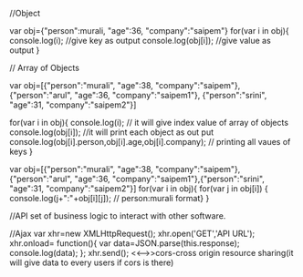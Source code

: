 //Object

var obj={"person":murali, "age":36, "company":"saipem"}
for(var i in obj){
console.log(i); //give key as output
console.log(obj[i]); //give value as output
}


// Array of Objects

var obj=[{"person":"murali", "age":38, "company":"saipem"},
{"person":"arul", "age":36, "company":"saipem1"},
{"person":"srini", "age":31, "company":"saipem2"}]

for(var i in obj){
console.log(i); // it will give index value of array of objects
console.log(obj[i]); //it will print each object as out put
console.log(obj[i].person,obj[i].age,obj[i].company); // printing all vaues of keys
}

var obj=[{"person":"murali", "age":38, "company":"saipem"},
{"person":"arul", "age":36, "company":"saipem1"},{"person":"srini", "age":31, "company":"saipem2"}]
for(var i in obj){
for(var j in obj[i])  {                                                                                                                                                              console.log(j+":"+obj[i][j]); // person:murali format}
}

//API
set of business logic to interact with other software.

//Ajax
var xhr=new XMLHttpRequest();
xhr.open('GET','API URL');
xhr.onload= function(){
var data=JSON.parse(this.response);
console.log(data);
};
xhr.send();
<<-->>cors-cross origin resource sharing(it will give data to every users if cors is there)

